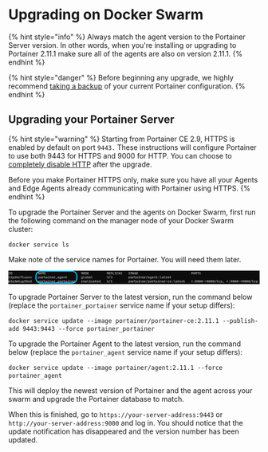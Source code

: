 # Upgrading on Docker Swarm

{% hint style="info" %}
Always match the agent version to the Portainer Server version. In other words, when you're installing or upgrading to Portainer 2.11.1 make sure all of the agents are also on version 2.11.1.
{% endhint %}

{% hint style="danger" %}
Before beginning any upgrade, we highly recommend [taking a backup](../../admin/settings/#backup-portainer) of your current Portainer configuration.
{% endhint %}

## Upgrading your Portainer Server

{% hint style="warning" %}
Starting from Portainer CE 2.9, HTTPS is enabled by default on port `9443.` These instructions will configure Portainer to use both 9443 for HTTPS and 9000 for HTTP. You can choose to [completely disable HTTP](../../admin/settings/#force-https-only) after the upgrade.

Before you make Portainer HTTPS only, make sure you have all your Agents and Edge Agents already communicating with Portainer using HTTPS.
{% endhint %}

To upgrade the Portainer Server and the agents on Docker Swarm, first run the following command on the manager node of your Docker Swarm cluster:

```
docker service ls 
```

Make note of the service names for Portainer. You will need them later.

![](../../.gitbook/assets/docker-service-ls.png)

To upgrade Portainer Server to the latest version, run the command below (replace the `portainer_portainer` service name if your setup differs):

```
docker service update --image portainer/portainer-ce:2.11.1 --publish-add 9443:9443 --force portainer_portainer
```

To upgrade the Portainer Agent to the latest version, run the command below (replace the `portainer_agent` service name if your setup differs):

```
docker service update --image portainer/agent:2.11.1 --force portainer_agent 
```

This will deploy the newest version of Portainer and the agent across your swarm and upgrade the Portainer database to match.

When this is finished, go to `https://your-server-address:9443` or `http://your-server-address:9000` and log in. You should notice that the update notification has disappeared and the version number has been updated.
